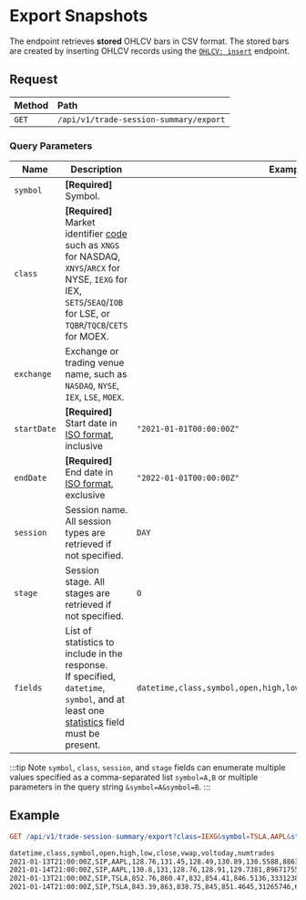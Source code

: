 # Export Snapshots

The endpoint retrieves **stored** OHLCV bars in CSV format. The stored bars are created by inserting OHLCV records using the [`OHLCV: insert`](./session-summary-import-ohlcv.md) endpoint.

## Request

| **Method** | **Path** |
|:---|:---|
| `GET` | `/api/v1/trade-session-summary/export` |

### Query Parameters

| **Name** | **Description** | **Example** |
|-----------|----------------|--------------|
| `symbol` | **[Required]** Symbol. |
| `class` | **[Required]** Market identifier [code](https://www.iso20022.org/market-identifier-codes) such as `XNGS` for NASDAQ, `XNYS`/`ARCX` for NYSE, `IEXG` for IEX, `SETS`/`SEAQ`/`IOB` for LSE, or `TQBR`/`TQCB`/`CETS` for MOEX. |
| `exchange` | Exchange or trading venue name, such as `NASDAQ`, `NYSE`, `IEX`, `LSE`, `MOEX`. |
| `startDate`  | **[Required]** Start date in [ISO format](../shared/date-format.md#supported-formats), inclusive | `"2021-01-01T00:00:00Z"` |
| `endDate`  | **[Required]** End date in [ISO format](../shared/date-format.md#supported-formats), exclusive | `"2022-01-01T00:00:00Z"` |
| `session` | Session name.  All session types are retrieved if not specified. | `DAY` |
| `stage` | Session stage. All stages are retrieved if not specified. | `O` |
| `fields` | List of statistics to include in the response.<br>If specified, `datetime`, `symbol`, and at least one [statistics](statistics-fields.md) field must be present. | `datetime,class,symbol,open,high,low,close,vwap,voltoday,numtrades` |

:::tip Note
`symbol`, `class`, `session`, and `stage` fields can enumerate multiple values specified as a comma-separated list `symbol=A,B` or multiple parameters in the query string `&symbol=A&symbol=B`.
:::

## Example

```elm
GET /api/v1/trade-session-summary/export?class=IEXG&symbol=TSLA,AAPL&startDate=2021-01-13T00%3A00%3A00Z&endDate=2021-01-15T00%3A00%3A00Z&fields=datetime,class,symbol,open,high,low,close,vwap,voltoday,numtrades
```

```txt
datetime,class,symbol,open,high,low,close,vwap,voltoday,numtrades
2021-01-13T21:00:00Z,SIP,AAPL,128.76,131.45,128.49,130.89,130.5588,88636831,596230
2021-01-14T21:00:00Z,SIP,AAPL,130.8,131,128.76,128.91,129.7381,89671755,651392
2021-01-13T21:00:00Z,SIP,TSLA,852.76,860.47,832,854.41,846.5136,33312385,776362
2021-01-14T21:00:00Z,SIP,TSLA,843.39,863,838.75,845,851.4645,31265746,695464
```